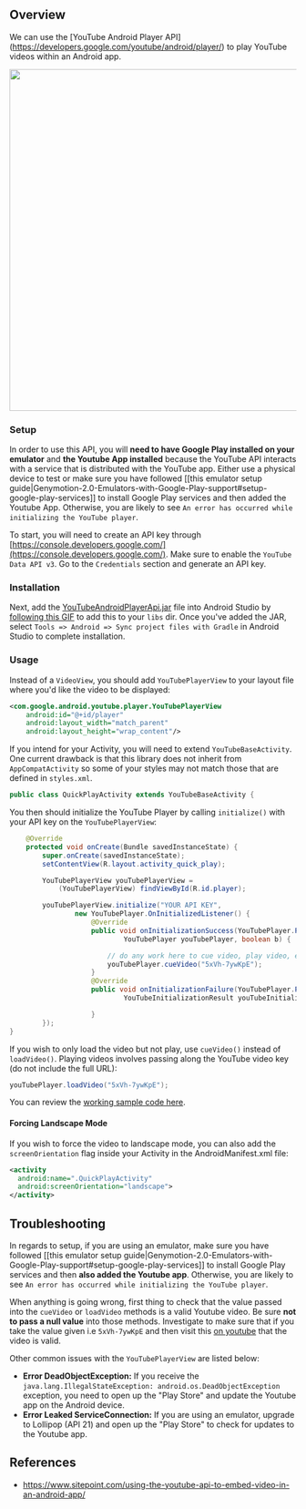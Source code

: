 ## Overview

We can use the [YouTube Android Player API] (https://developers.google.com/youtube/android/player/) to play YouTube videos within an Android app.  

<img src="http://i.imgur.com/xeVSOyL.gif" width="600" />

### Setup

In order to use this API, you will **need to have Google Play installed on your emulator** and **the Youtube App installed** because the YouTube API interacts with a service that is distributed with the YouTube app.  Either use a physical device to test or make sure you have followed [[this emulator setup guide|Genymotion-2.0-Emulators-with-Google-Play-support#setup-google-play-services]] to install Google Play services and then added the Youtube App. Otherwise, you are likely to see `An error has occurred while initializing the YouTube player`.

To start, you will need to create an API key through [https://console.developers.google.com/](https://console.developers.google.com/).  Make sure to enable the `YouTube Data API v3`.  Go to the `Credentials` section and generate an API key.

### Installation

Next, add the [YouTubeAndroidPlayerApi.jar](https://github.com/google/iosched/raw/master/android/libs/YouTubeAndroidPlayerApi.jar) file into Android Studio by [following this GIF](http://i.imgur.com/k9a6WET.gif) to add this to your `libs` dir. Once you've added the JAR, select `Tools => Android => Sync project files with Gradle` in Android Studio to complete installation.

### Usage

Instead of a `VideoView`, you should add `YouTubePlayerView` to your layout file where you'd like the video to be displayed:

```xml
<com.google.android.youtube.player.YouTubePlayerView
    android:id="@+id/player"
    android:layout_width="match_parent"
    android:layout_height="wrap_content"/>
```

If you intend for your Activity, you will need to extend `YouTubeBaseActivity`.  One current drawback is that this library does not inherit from `AppCompatActivity` so some of your styles may not match those that are defined in `styles.xml`.

```java
public class QuickPlayActivity extends YouTubeBaseActivity {
```

You then should initialize the YouTube Player by calling `initialize()` with your API key on the `YouTubePlayerView`:

```java
    @Override
    protected void onCreate(Bundle savedInstanceState) {
        super.onCreate(savedInstanceState);
        setContentView(R.layout.activity_quick_play);

        YouTubePlayerView youTubePlayerView = 
            (YouTubePlayerView) findViewById(R.id.player);

        youTubePlayerView.initialize("YOUR API KEY",
                new YouTubePlayer.OnInitializedListener() {
                    @Override
                    public void onInitializationSuccess(YouTubePlayer.Provider provider,
                            YouTubePlayer youTubePlayer, boolean b) {

                        // do any work here to cue video, play video, etc.    
                        youTubePlayer.cueVideo("5xVh-7ywKpE");
                    }
                    @Override
                    public void onInitializationFailure(YouTubePlayer.Provider provider,
                            YouTubeInitializationResult youTubeInitializationResult) {

                    }
        });
}
```

If you wish to only load the video but not play, use `cueVideo()` instead of `loadVideo()`. Playing videos involves passing along the YouTube video key (do not include the full URL): 

```java
youTubePlayer.loadVideo("5xVh-7ywKpE");
```

You can review the [working sample code here](https://github.com/codepath/AndroidYoutubeVideoDemo).

#### Forcing Landscape Mode

If you wish to force the video to landscape mode, you can also add the `screenOrientation` flag inside your Activity in the AndroidManifest.xml file:

```xml
<activity
  android:name=".QuickPlayActivity"
  android:screenOrientation="landscape">
</activity>
```

## Troubleshooting

In regards to setup, if you are using an emulator, make sure you have followed [[this emulator setup guide|Genymotion-2.0-Emulators-with-Google-Play-support#setup-google-play-services]] to install Google Play services and then **also added the Youtube app**. Otherwise, you are likely to see `An error has occurred while initializing the YouTube player`.

When anything is going wrong, first thing to check that the value passed into the `cueVideo` or `loadVideo` methods is a valid Youtube video. Be sure **not to pass a null value** into those methods. Investigate to make sure that if you take the value given i.e `5xVh-7ywKpE` and then visit this [on youtube](https://www.youtube.com/watch?v=5xVh-7ywKpE) that the video is valid.

Other common issues with the `YouTubePlayerView` are listed below:

  * **Error DeadObjectException:** If you receive the `java.lang.IllegalStateException: android.os.DeadObjectException` exception, you need to open up the "Play Store" and update the Youtube app on the Android device.
  * **Error Leaked ServiceConnection:** If you are using an emulator, upgrade to Lollipop (API 21) and open up the "Play Store" to check for updates to the Youtube app.

## References

* <https://www.sitepoint.com/using-the-youtube-api-to-embed-video-in-an-android-app/>